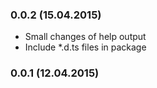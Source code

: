 ### 0.0.2 (15.04.2015)

* Small changes of help output
* Include *.d.ts files in package

### 0.0.1 (12.04.2015)

